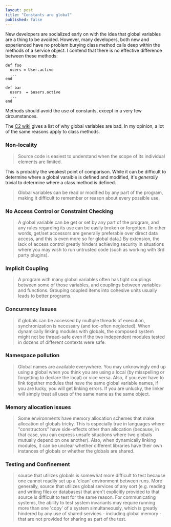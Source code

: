 ```yaml
---
layout: post
title: "Constants are global"
published: false
---
```


New developers are socialized early on with the idea that global variables are a thing to be avoided.  However, many developers, both new and experienced have no problem burying class method calls deep within the methods of a service object.  I contend that there is no effective difference between these methods:

```
def foo
  users = User.active
  ...
end

def bar
  users  = $users.active
  ...
end
```

Methods should avoid the use of constants, except in a very few circumstances.

<!-- more -->

The [C2 wiki] gives a list of why global variables are bad. In my opinion, a lot
of the same reasons apply to class methods.




### Non-locality

> Source code is easiest to understand when the scope of its individual
> elements are limited.

This is probably the weakest point of comparison.  While it can be difficult
to determine where a global varaible is defined and modified, it's _generally_
trivial to determine where a class method is defined.

> Global variables can be read or modified by any part of the program, making
> it difficult to remember or reason about every possible use. 

### No Access Control or Constraint Checking

>  A global variable can be get or set by any part of the program, and any
>  rules regarding its use can be easily broken or forgotten. (In other words,
>  get/set accessors are generally preferable over direct data access, and this
>  is even more so for global data.) By extension, the lack of access control
>  greatly hinders achieving security in situations where you may wish to run
>  untrusted code (such as working with 3rd party plugins). 

### Implicit Coupling

> A program with many global variables often has tight couplings between some
> of those variables, and couplings between variables and functions. Grouping
> coupled items into cohesive units usually leads to better programs. 

### Concurrency Issues

> if globals can be accessed by multiple threads of execution, synchronization
> is necessary (and too-often neglected). When dynamically linking modules with
> globals, the composed system might not be thread-safe even if the two
> independent modules tested in dozens of different contexts were safe. 

### Namespace pollution

> Global names are available everywhere. You may unknowingly end up using a
> global when you think you are using a local (by misspelling or forgetting to
> declare the local) or vice versa. Also, if you ever have to link together
> modules that have the same global variable names, if you are lucky, you will
> get linking errors. If you are unlucky, the linker will simply treat all uses
> of the same name as the same object. 

### Memory allocation issues

> Some environments have memory allocation schemes that make allocation of
> globals tricky. This is especially true in languages where "constructors"
> have side-effects other than allocation (because, in that case, you can
> express unsafe situations where two globals mutually depend on one another).
> Also, when dynamically linking modules, it can be unclear whether different
> libraries have their own instances of globals or whether the globals are
> shared. 

### Testing and Confinement

> source that utilizes globals is somewhat more difficult to test because one
> cannot readily set up a 'clean' environment between runs. More generally,
> source that utilizes global services of any sort (e.g. reading and writing
> files or databases) that aren't explicitly provided to that source is
> difficult to test for the same reason. For communicating systems, the ability
> to test system invariants may require running more than one 'copy' of a
> system simultaneously, which is greatly hindered by any use of shared
> services - including global memory - that are not provided for sharing as
> part of the test. 


[C2 wiki]: http://wiki.c2.com/?GlobalVariablesAreBad
